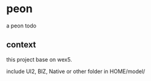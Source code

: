 # peon
a peon todo

## context
this project base on wex5.

include UI2, BIZ, Native or other folder in HOME/model/
